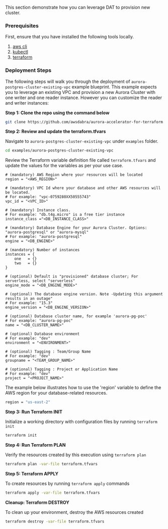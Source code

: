This section demonstrate how you can leverage DAT to provision new cluster.

### Prerequisites

First, ensure that you have installed the following tools locally.

1. [aws cli](https://docs.aws.amazon.com/cli/latest/userguide/install-cliv2.html)
2. [kubectl](https://kubernetes.io/docs/tasks/tools/)
3. [terraform](https://learn.hashicorp.com/tutorials/terraform/install-cli)
   
### Deployment Steps

The following steps will walk you through the deployment of `aurora-postgres-cluster-existing-vpc` example blueprint. This example expects you to leverage an existing VPC and provision a new Aurora Cluster with one writer and one reader instance. However you can customize the reader and writer instances:

**Step 1: Clone the repo using the command below**

```sh
git clone https://github.com/awsdabra/aurora-accelerator-for-terraform
```

**Step 2: Review and update the terraform.tfvars**

Navigate to `aurora-postgres-cluster-existing-vpc` under `examples` folder. 

```sh
cd examples/aurora-postgres-cluster-existing-vpc
```
Review the Terraform variable definition file called `terraform.tfvars` and update the values for the variables as per your use case. 

```
# (mandatory) AWS Region where your resources will be located
region = "<AWS_REGION>"

# (mandatory) VPC Id where your database and other AWS resources will be located. 
# For example: "vpc-0759280XX50555743"
vpc_id = "<VPC_ID>"

# (mandatory) Instance class. 
# For example: "db.t4g.micro" is a free tier instance 
instance_class ="<DB_INSTANCE_CLASS>"

# (mandatory) Database Engine for your Aurora Cluster. Options: "aurora-postgresql" or "aurora-mysql" 
# For example: "aurora-postgresql"
engine = "<DB_ENGINE>"

# (mandatory) Number of instances 
instances = {
    one   = {}
    two   = {}
}

# (optional) Default is "provisioned" database cluster; For serverless, select "serverless"
engine_mode = "<DB_ENGINE_MODE>"

# (optional) The database engine version. Note -Updating this argument results in an outage" 
# For example: "15.3"
engine_version = "<DB_ENGINE_VERSION>"

# (optional) Database cluster name, for example 'aurora-pg-poc'
# For example: "aurora-pg-poc"
name = "<DB_CLUSTER_NAME>"

# (optional) Database environment
# For example: "dev"
environment = "<ENVIRONMENT>"

# (optional) Tagging : Team/Group Name
# For example: "dev"
groupname = "<TEAM_GROUP_NAME>"

# (optional) Tagging : Project or Application Name
# For example: "dev"
project = "<PROJECT_NAME>"

```
The example below illustrates how to use the 'region' variable to define the AWS region for your database-related resources.
```sh
region = "us-east-2"
```

**Step 3: Run Terraform INIT**

Initialize a working directory with configuration files by running `terraform init` 

```sh
terraform init
```

**Step 4: Run Terraform PLAN**

Verify the resources created by this execution using `terraform plan`

```sh
terraform plan -var-file terraform.tfvars
```

**Step 5: Terraform APPLY**

To create resources by running `terraform apply` commands

```sh
terraform apply -var-file terraform.tfvars
```

**Cleanup: Terraform DESTROY**

To clean up your environment, destroy the AWS resources created 

```sh
terraform destroy -var-file terraform.tfvars
```
